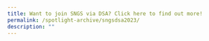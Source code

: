 ```yaml
---
title: Want to join SNGS via DSA? Click here to find out more!
permalink: /spotlight-archive/sngsdsa2023/
description: ""
---
```


